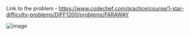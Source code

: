 Link to the problem - https://www.codechef.com/practice/course/1-star-difficulty-problems/DIFF1200/problems/FARAWAY


![image](https://github.com/Haleshot/Competitive-Programming/assets/57552973/7f47249a-d765-47fa-869a-b469fe00dd5a)
